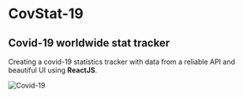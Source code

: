 # CovStat-19
## Covid-19 worldwide stat tracker

Creating a covid-19 statistics tracker with data from a reliable API and beautiful UI using **ReactJS**.

![Covid-19](https://dph.georgia.gov/sites/dph.georgia.gov/files/styles/3_2_2106px_x_1404px/public/2021-04/GettyImages-1210455332.jpg?h=32b23554&itok=hXoJsD8u)
